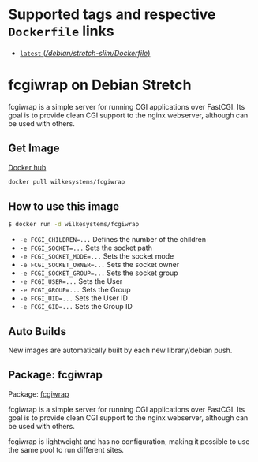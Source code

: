 # Supported tags and respective `Dockerfile` links

-	[`latest` (*/debian/stretch-slim/Dockerfile*)](https://github.com/wilkesystems/docker-fcgwrap/blob/master/debian/stretch-slim/Dockerfile)

# fcgiwrap on Debian Stretch
fcgiwrap is a simple server for running CGI applications over FastCGI. Its goal 
is to provide clean CGI support to the nginx webserver, although can be used with others.

## Get Image
[Docker hub](https://hub.docker.com/r/wilkesystems/fcgiwrap)

```bash
docker pull wilkesystems/fcgiwrap
```

## How to use this image

```bash
$ docker run -d wilkesystems/fcgiwrap
```

- `-e FCGI_CHILDREN=...` Defines the number of the children
- `-e FCGI_SOCKET=...` Sets the socket path
- `-e FCGI_SOCKET_MODE=...` Sets the socket mode
- `-e FCGI_SOCKET_OWNER=...` Sets the socket owner
- `-e FCGI_SOCKET_GROUP=...` Sets the socket group
- `-e FCGI_USER=...` Sets the User
- `-e FCGI_GROUP=...` Sets the Group
- `-e FCGI_UID=...` Sets the User ID
- `-e FCGI_GID=...` Sets the Group ID

## Auto Builds
New images are automatically built by each new library/debian push.

## Package: fcgiwrap
Package: [fcgiwrap](https://packages.debian.org/stretch/fcgiwrap)

fcgiwrap is a simple server for running CGI applications over FastCGI. Its goal is to provide clean CGI support to the nginx webserver, although can be used with others. 

fcgiwrap is lightweight and has no configuration, making it possible to use the same pool to run different sites.
